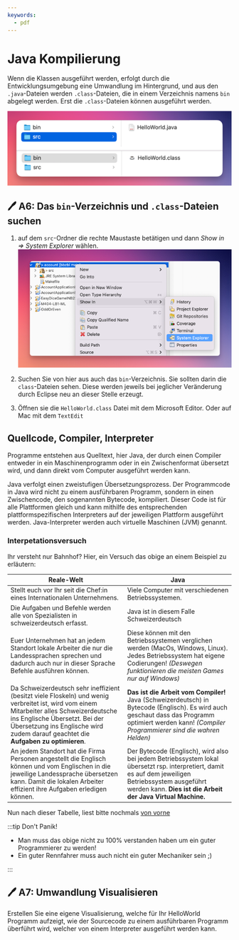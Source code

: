 ```yaml
---
keywords:
  - pdf
---
```


# Java Kompilierung

Wenn die Klassen ausgeführt werden, erfolgt durch die Entwicklungsumgebung eine
Umwandlung im Hintergrund, und aus den `.java`-Dateien werden `.class`-Dateien,
die in einem Verzeichnis namens `bin` abgelegt werden. Erst die `.class`-Dateien
können ausgeführt werden.

![src bin](./images/src-bin.png)

## :pen: A6: Das `bin`-Verzeichnis und `.class`-Dateien suchen

1. auf dem `src`-Ordner die rechte Maustaste betätigen und dann _Show in =>
   System Explorer_ wählen. ![show in](./images/show-in.png)

2. Suchen Sie von hier aus auch das `bin`-Verzeichnis. Sie sollten darin die
   `class`-Dateien sehen. Diese werden jeweils bei jeglicher Veränderung durch
   Eclipse neu an dieser Stelle erzeugt.
3. Öffnen sie die `HelloWorld.class` Datei mit dem Microsoft Editor. Oder auf
   Mac mit dem `TextEdit`

## Quellcode, Compiler, Interpreter

Programme entstehen aus Quelltext, hier Java, der durch einen Compiler entweder
in ein Maschinenprogramm oder in ein Zwischenformat übersetzt wird, und dann
direkt vom Computer ausgeführt werden kann.

Java verfolgt einen zweistufigen Übersetzungsprozess. Der Programmcode in Java
wird nicht zu einem ausführbaren Programm, sondern in einen Zwischencode, den
sogenannten Bytecode, kompiliert. Dieser Code ist für alle Plattformen gleich
und kann mithilfe des entsprechenden plattformspezifischen Interpreters auf der
jeweiligen Plattform ausgeführt werden. Java-Interpreter werden auch virtuelle
Maschinen (JVM) genannt.

### Interpetationsversuch

Ihr versteht nur Bahnhof? Hier, ein Versuch das obige an einem Beispiel zu
erläutern:

| Reale-Welt                                                                                                                                                                                                                                                       | Java                                                                                                                                                                                                                 |
| ---------------------------------------------------------------------------------------------------------------------------------------------------------------------------------------------------------------------------------------------------------------- | -------------------------------------------------------------------------------------------------------------------------------------------------------------------------------------------------------------------- |
| Stellt euch vor Ihr seit die Chef:in eines Internationalen Unternehmens.                                                                                                                                                                                         | Viele Computer mit verschiedenen Betriebssystemen.                                                                                                                                                                   |
| Die Aufgaben und Befehle werden alle von Spezialisten in schweizerdeutsch erfasst.                                                                                                                                                                               | Java ist in diesem Falle Schweizerdeutsch                                                                                                                                                                            |
| Euer Unternehmen hat an jedem Standort lokale Arbeiter die nur die Landessprachen sprechen und dadurch auch nur in dieser Sprache Befehle ausführen können.                                                                                                      | Diese können mit den Betriebssystemen verglichen werden (MacOs, Windows, Linux). Jedes Betriebssystem hat eigene Codierungen! _(Deswegen funktionieren die meisten Games nur auf Windows)_                           |
| Da Schweizerdeutsch sehr ineffizient (besitzt viele Floskeln) und wenig verbreitet ist, wird vom einem Mitarbeiter alles Schweizerdeutsche ins Englische Übersetzt. Bei der Übersetzung ins Englische wird zudem darauf geachtet die **Aufgaben zu optimieren**. | **Das ist die Arbeit vom Compiler!** Java (Schweizerdeutsch) in Bytecode (Englisch). Es wird auch geschaut dass das Programm optimiert werden kann! _(Compiler Programmierer sind die wahren Helden)_                |
| An jedem Standort hat die Firma Personen angestellt die Englisch können und vom Englischen in die jeweilige Landessprache übersetzen kann. Damit die lokalen Arbeiter effizient ihre Aufgaben erledigen können.                                                  | Der Bytecode (Englisch), wird also bei jedem Betriebssystem lokal übersetzt rsp. interpretiert, damit es auf dem jeweiligen Betriebssystem ausgeführt werden kann. **Dies ist die Arbeit der Java Virtual Machine.** |

Nun nach dieser Tabelle, liest bitte nochmals
[von vorne](#quellcode-compiler-interpreter)

:::tip Don't Panik!

- Man muss das obige nicht zu 100% verstanden haben um ein guter Programmierer
  zu werden!
- Ein guter Rennfahrer muss auch nicht ein guter Mechaniker sein ;)

:::

## :pen: A7: Umwandlung Visualisieren

Erstellen Sie eine eigene Visualisierung, welche für Ihr HelloWorld Programm
aufzeigt, wie der Sourcecode zu einem ausführbaren Programm überführt wird,
welcher von einem Interpreter ausgeführt werden kann.
